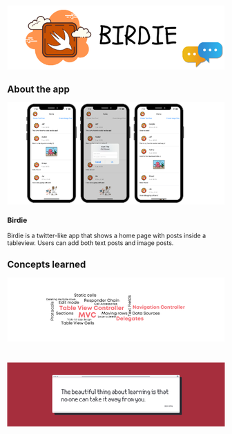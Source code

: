 ![Front Banner](Documentation/FrontBanner.png)

## About the app

<p align="center">
<img src="Documentation/screenshots.png">
</p>

### Birdie

Birdie is a twitter-like app that shows a home page with posts inside a tableview. Users can add both text posts and image posts.

## Concepts learned

<p align="center">
<img src="Documentation/Week05Concepts.png">
</p>

<br />
   
![End Banner](Documentation/EndBanner.png)
